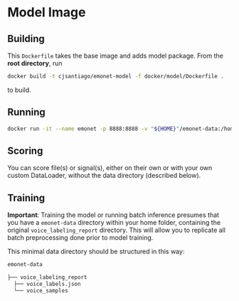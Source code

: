 # Model Image

## Building

This `Dockerfile` takes the base image and adds model package.  From the **root directory**, run

```bash
docker build -t cjsantiago/emonet-model -f docker/model/Dockerfile .
```

to build.

## Running
```bash
docker run -it --name emonet -p 8888:8888 -v "${HOME}"/emonet-data:/home/jovyan/emonet-data  cjsantiago/emonet-model
```

## Scoring

You can score file(s) or signal(s), either on their own or with your own custom DataLoader, without the data directory (described below). 

## Training

**Important**: Training the model or running batch inference presumes that you have a `emonet-data` directory within your home folder, containing the original `voice_labeling_report` directory. This will allow you to replicate all batch preprocessing done prior to model training.

This minimal data directory should be structured in this way:

```bash
emonet-data

├── voice_labeling_report
  ├── voice_labels.json
  └── voice_samples
```
